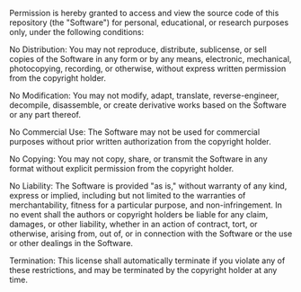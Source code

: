 Permission is hereby granted to access and view the source code of this repository (the "Software") for personal, educational, or research purposes only, under the following conditions:

No Distribution: You may not reproduce, distribute, sublicense, or sell copies of the Software in any form or by any means, electronic, mechanical, photocopying, recording, or otherwise, without express written permission from the copyright holder.

No Modification: You may not modify, adapt, translate, reverse-engineer, decompile, disassemble, or create derivative works based on the Software or any part thereof.

No Commercial Use: The Software may not be used for commercial purposes without prior written authorization from the copyright holder.

No Copying: You may not copy, share, or transmit the Software in any format without explicit permission from the copyright holder.

No Liability: The Software is provided "as is," without warranty of any kind, express or implied, including but not limited to the warranties of merchantability, fitness for a particular purpose, and non-infringement. In no event shall the authors or copyright holders be liable for any claim, damages, or other liability, whether in an action of contract, tort, or otherwise, arising from, out of, or in connection with the Software or the use or other dealings in the Software.

Termination: This license shall automatically terminate if you violate any of these restrictions, and may be terminated by the copyright holder at any time.
